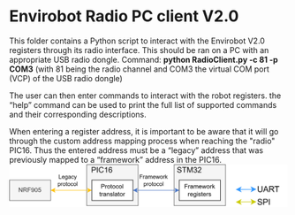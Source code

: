 # Envirobot Radio PC client V2.0

This folder contains a Python script to interact with the Envirobot V2.0 registers through its radio interface. This should be ran on a PC with an appropriate USB radio dongle.
Command: **python RadioClient.py -c 81 -p COM3** (with 81 being the radio channel and COM3 the virtual COM port (VCP) of the USB radio dongle)

The user can then enter commands to interact with the robot registers.
the “help” command can be used to print the full list of supported commands and their corresponding descriptions.

When entering a register address, it is important to be aware that it will go through the custom address mapping process when reaching the "radio" PIC16. Thus the entered address must be a “legacy” address that was previously mapped to a “framework” address in the PIC16.
![](AdaptationPIC.drawio.png)